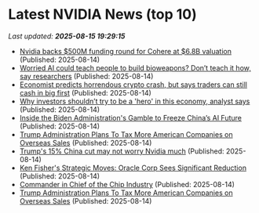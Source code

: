 # Latest NVIDIA News (top 10)
_Last updated: **2025-08-15 19:29:15**_

- [Nvidia backs $500M funding round for Cohere at $6.8B valuation](https://siliconangle.com/2025/08/14/nvidia-backs-500m-funding-round-cohere-6-8b-valuation/) (Published: 2025-08-14)
- [Worried AI could teach people to build bioweapons? Don’t teach it how, say researchers](https://fortune.com/2025/08/14/worried-ai-could-teach-people-to-build-bioweapons-dont-teach-it-how-say-researchers/) (Published: 2025-08-14)
- [Economist predicts horrendous crypto crash, but says traders can still cash in big first](https://economictimes.indiatimes.com/news/international/us/crypto-market-crash-prediction-economist-predicts-horrendous-crypto-crash-but-says-traders-can-still-cash-in-big-first/articleshow/123311659.cms) (Published: 2025-08-14)
- [Why investors shouldn’t try to be a 'hero' in this economy, analyst says](https://www.cnbc.com/2025/08/14/why-investors-shouldnt-try-to-be-a-hero-in-this-economy.html) (Published: 2025-08-14)
- [Inside the Biden Administration's Gamble to Freeze China’s AI Future](https://www.wired.com/story/chips-china-artificial-intelligence-controls/) (Published: 2025-08-14)
- [Trump Administration Plans To Tax More American Companies on Overseas Sales](https://biztoc.com/x/81728357e96d96de) (Published: 2025-08-14)
- [Trump's 15% China cut may not worry Nvidia much](https://economictimes.indiatimes.com/news/international/business/trumps-15-china-cut-may-not-worry-nvidia-much/articleshow/123312307.cms) (Published: 2025-08-14)
- [Ken Fisher's Strategic Moves: Oracle Corp Sees Significant Reduction](https://finance.yahoo.com/news/ken-fishers-strategic-moves-oracle-190218225.html) (Published: 2025-08-14)
- [Commander in Chief of the Chip Industry](https://biztoc.com/x/3756d40fb0e1a57d) (Published: 2025-08-14)
- [Trump Administration Plans To Tax More American Companies on Overseas Sales](https://reason.com/2025/08/14/trump-administration-plans-to-tax-more-american-companies-on-overseas-sales/) (Published: 2025-08-14)
